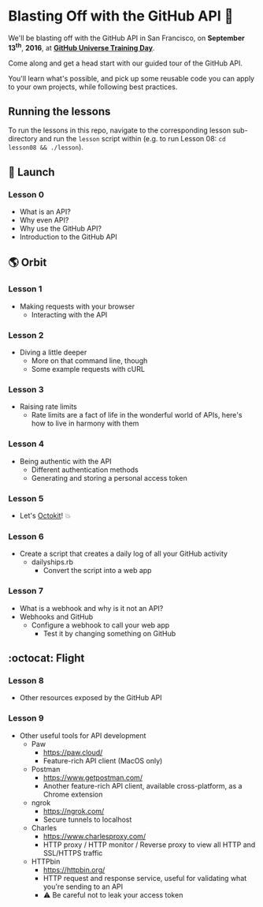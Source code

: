 # Blasting Off with the GitHub API :rocket:

We'll be blasting off with the GitHub API in San Francisco, on **September 13<sup>th</sup>**, **2016**, at **[GitHub Universe Training Day](githubuniverse.com/program/#training)**.

Come along and get a head start with our guided tour of the GitHub API.

You'll learn what's possible, and pick up some reusable code you can apply to your own projects, while following best practices.

## Running the lessons

To run the lessons in this repo, navigate to the corresponding lesson sub-directory and run the `lesson` script within (e.g. to run Lesson 08: `cd lesson08 && ./lesson`).

## :rocket: Launch

### Lesson 0
- What is an API?
- Why even API?
- Why use the GitHub API?
- Introduction to the GitHub API

## :earth_americas: Orbit
### Lesson 1
- Making requests with your browser
  - Interacting with the API

### Lesson 2
- Diving a little deeper
  - More on that command line, though
  - Some example requests with cURL

### Lesson 3
- Raising rate limits
    - Rate limits are a fact of life in the wonderful world of APIs, here's how to live in harmony with them

### Lesson 4
- Being authentic with the API
    - Different authentication methods
    - Generating and storing a personal access token

### Lesson 5
- Let's [Octokit](https://github.com/octokit/octokit.rb)! :boom:

### Lesson 6
- Create a script that creates a daily log of all your GitHub activity
  - dailyships.rb
    - Convert the script into a web app

### Lesson 7
- What is a webhook and why is it not an API?
- Webhooks and GitHub
  - Configure a webhook to call your web app
    - Test it by changing something on GitHub

## :octocat: Flight
### Lesson 8
- Other resources exposed by the GitHub API

### Lesson 9
- Other useful tools for API development
    - Paw
        - https://paw.cloud/
        - Feature-rich API client (MacOS only)
    - Postman
        - https://www.getpostman.com/
        - Another feature-rich API client, available cross-platform, as a Chrome extension
    - ngrok
        - https://ngrok.com/
        - Secure tunnels to localhost
    - Charles
        - https://www.charlesproxy.com/
        - HTTP proxy / HTTP monitor / Reverse proxy to view all HTTP and SSL/HTTPS traffic
    - HTTPbin
        - https://httpbin.org/
        - HTTP request and response service, useful for validating what you're sending to an API
        - :warning: Be careful not to leak your access token
